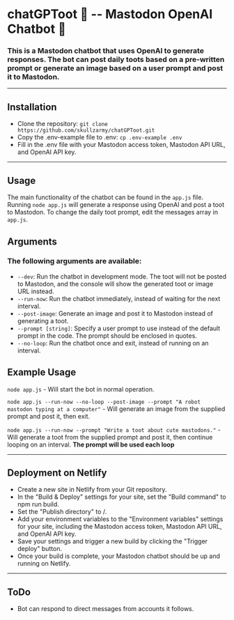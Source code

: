 # chatGPToot 🦣 -- Mastodon OpenAI Chatbot 🤖

### This is a Mastodon chatbot that uses OpenAI to generate responses. The bot can post daily toots based on a pre-written prompt or generate an image based on a user prompt and post it to Mastodon.

---

## Installation

-   Clone the repository: `git clone https://github.com/skullzarmy/chatGPToot.git`
-   Copy the .env-example file to .env: `cp .env-example .env`
-   Fill in the .env file with your Mastodon access token, Mastodon API URL, and OpenAI API key.

---

## Usage

The main functionality of the chatbot can be found in the `app.js` file. Running `node app.js` will generate a response using OpenAI and post a toot to Mastodon. To change the daily toot prompt, edit the messages array in `app.js`.

## Arguments

### The following arguments are available:

-   `--dev`: Run the chatbot in development mode. The toot will not be posted to Mastodon, and the console will show the generated toot or image URL instead.
-   `--run-now`: Run the chatbot immediately, instead of waiting for the next interval.
-   `--post-image`: Generate an image and post it to Mastodon instead of generating a toot.
-   `--prompt [string]`: Specify a user prompt to use instead of the default prompt in the code. The prompt should be enclosed in quotes.
-   `--no-loop`: Run the chatbot once and exit, instead of running on an interval.

## Example Usage

`node app.js` - Will start the bot in normal operation.

`node app.js --run-now --no-loop --post-image --prompt "A robot mastodon typing at a computer"` - Will generate an image from the supplied prompt and post it, then exit.

`node app.js --run-now --prompt "Write a toot about cute mastodons."` - Will generate a toot from the supplied prompt and post it, then continue looping on an interval. **The prompt will be used each loop**

---

## Deployment on Netlify

-   Create a new site in Netlify from your Git repository.
-   In the "Build & Deploy" settings for your site, set the "Build command" to npm run build.
-   Set the "Publish directory" to /.
-   Add your environment variables to the "Environment variables" settings for your site, including the Mastodon access token, Mastodon API URL, and OpenAI API key.
-   Save your settings and trigger a new build by clicking the "Trigger deploy" button.
-   Once your build is complete, your Mastodon chatbot should be up and running on Netlify.

---

## ToDo

-   Bot can respond to direct messages from accounts it follows.
